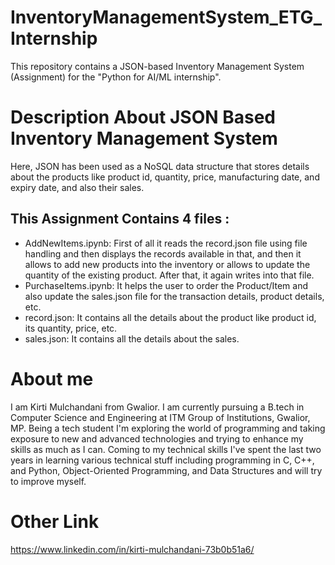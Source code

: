 # InventoryManagementSystem_ETG_Internship
This repository contains a JSON-based Inventory Management System (Assignment) for the "Python for AI/ML internship".

# Description About JSON Based Inventory Management System
Here, JSON has been used as a NoSQL data structure that stores details about the products like product id, quantity, price, manufacturing date, and expiry date, and also their sales.

## This Assignment Contains 4 files :
*  AddNewItems.ipynb: First of all it reads the record.json file using file handling and then displays the records available in that, and then it allows to add new products into the inventory or allows to update the quantity of the existing product. After that, it again writes into that file. 
*  PurchaseItems.ipynb: It helps the user to order the Product/Item and also update the sales.json file for the transaction details, product details, etc.
*  record.json: It contains all the details about the product like product id, its quantity, price, etc.
*  sales.json: It contains all the details about the sales.

# About me
I am Kirti Mulchandani from Gwalior. I am currently pursuing a B.tech in Computer Science and Engineering at ITM Group of Institutions, Gwalior, MP.
Being a tech student I'm exploring the world of programming and taking exposure to new and advanced technologies and trying to enhance my skills as much as I can. 
Coming to my technical skills I've spent the last two years in learning various technical stuff including programming in C, C++, and Python, Object-Oriented Programming, and Data Structures and will try to improve myself.

# Other Link
https://www.linkedin.com/in/kirti-mulchandani-73b0b51a6/
